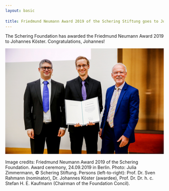 ```yaml
---
layout: basic

title: Friedmund Neumann Award 2019 of the Schering Stiftung goes to Johannes Köster
---
```


The Schering Foundation has awarded the Friedmund Neumann Award 2019 to Johannes Köster.
Congratulations, Johannes!

![Friedmund Neumann Prize](news/friedmund-neumann-2019.jpg)

Image credits: Friedmund Neumann Award 2019 of the Schering Foundation.
Award ceremony, 24.09.2019 in Berlin.
Photo: Julia Zimmermann, © Schering Stiftung.
Persons (left-to-right): Prof. Dr. Sven Rahmann (nominator), 
Dr. Johannes Köster (awardee),
Prof. Dr. Dr. h. c. Stefan H. E. Kaufmann (Chairman of the Foundation Concil).
